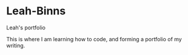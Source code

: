 # Leah-Binns
<head>
  Leah's portfolio
 </head>
 <body>
  <p>This is where I am learning how to code, and forming a portfolio of my writing.</p>
 </body>

